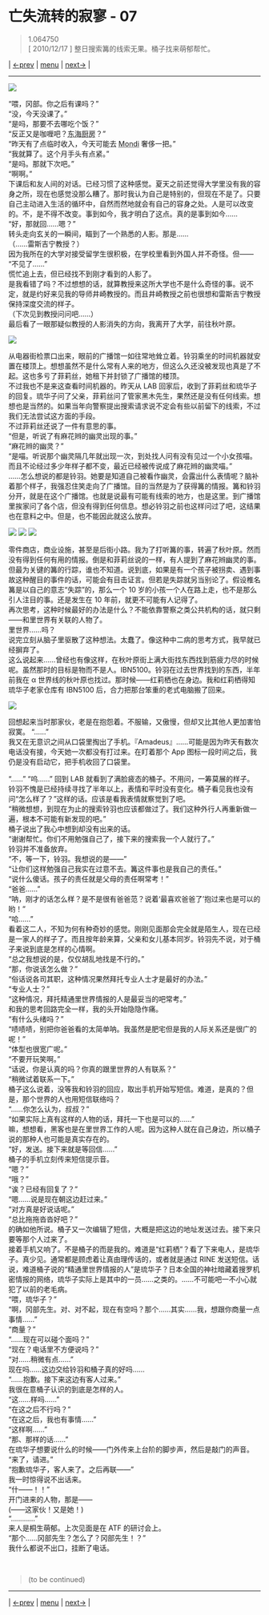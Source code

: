 # 亡失流转的寂寥 - 07
> 1.064750  
> [ 2010/12/17 ] 整日搜索篝的线索无果。桶子找来萌郁帮忙。  

| [←prev](./0056) | [menu](../) | [next→](./0058) |

---

![](../static/image/0057-1.png)

“喂，冈部。你之后有课吗？”  
“没，今天没课了。”  
“是吗，那要不去哪吃个饭？”  
“反正又是咖喱吧？<abbr title="（虚构）位于神保町的一家老字号西餐厅。由于性价比比较高，午餐时有很多工薪阶层和学生光顾。特别受欢迎的餐点是咖喱。">东海厨房</abbr>？”  
“昨天有了点临时收入，今天可能去 <abbr title="（虚构）位于神保町的咖喱专卖店。以浓郁的欧洲咖喱而闻名。但是对学生而言算是高消费。店内的薯条可免费追加。">Mondi</abbr> 奢侈一把。”  
“我就算了。这个月手头有点紧。”  
“是吗。那就下次吧。”  
“啊啊。”  
下课后和友人间的对话。已经习惯了这种感觉。夏天之前还觉得大学里没有我的容身之所，现在也感觉没那么糟了。那时我认为自己是特别的，但现在不是了。只要自己主动进入生活的循环中，自然而然地就会有自己的容身之处。人是可以改变的。不，是不得不改变。事到如今，我才明白了这点。真的是事到如今……  
“好，那就回……嗯？”  
转头走向玄关的一瞬间，瞄到了一个熟悉的人影。那是……  
（……雷斯吉宁教授？）  
因为我所在的大学对接受留学生很积极，在学校里看到外国人并不奇怪。但——  
“不见了……”  
慌忙追上去，但已经找不到刚才看到的人影了。  
是我看错了吗？不过想想的话，就算教授来这所大学也不是什么奇怪的事。说不定，就是约好来见我的导师井崎教授的。而且井崎教授之前也很想和雷斯吉宁教授保持深度交流的样子。  
（下次见到教授问问吧……）  
最后看了一眼那疑似教授的人影消失的方向，我离开了大学，前往秋叶原。  

![](../static/image/0057-2.png)

从电器街检票口出来，眼前的广播馆一如往常地耸立着。铃羽乘坐的时间机器就安置在楼顶上。想想虽然不是什么常有人来的地方，但这么久还没被发现也真是了不起。这也多亏了菲莉丝，她租下并封锁了广播馆的楼顶。  
不过我也不是来这查看时间机器的。昨天从 LAB 回家后，收到了菲莉丝和琉华子的回复。琉华子问了父亲，菲莉丝问了管家黑木先生，果然还是没有任何线索。想想也是当然的。如果当年向警察提出搜索请求说不定会有些以前留下的线索，不过我们无法尝试这方面的手段。  
不过菲莉丝还说了一件有意思的事。  
“但是，听说了有麻花辫的幽灵出现的事。”  
“麻花辫的幽灵？”  
“是喵。听说那个幽灵隔几年就出现一次，到处找人问有没有见过一个小女孩喵。  
 而且不论经过多少年样子都不变，最近已经被传说成了麻花辫的幽灵喵。”  
……怎么想说的都是铃羽。她要是知道自己被看作幽灵，会露出什么表情呢？脑补着那个样子，我强忍住笑走向了广播馆。目的当然是为了获得篝的情报。篝和铃羽分开，就是在这个广播馆。也就是说最有可能有线索的地方，也是这里。到广播馆里挨家问了各个店，但没有得到任何信息。想必铃羽之前也这样问过了吧，这结果也在意料之中。但是，也不能因此就这么放弃。  

![](../static/image/0057-3.png)
![](../static/image/0057-4.png)
![](../static/image/0057-5.png)

零件商店，商业设施，甚至是后街小路。我为了打听篝的事，转遍了秋叶原。然而没有得到任何有用的情报。倒是和菲莉丝说的一样，有人提到了麻花辫幽灵的事。但最为关键的篝的行踪，谁也不知道。说到底，如果是有一个孩子被拐卖、遇到事故这种醒目的事件的话，可能会有目击证言。但若是失踪就另当别论了。假设椎名篝是以自己的意志“失踪”的，那么一个 10 岁的小孩一个人在路上走，也不是那么引人注目的事。还是发生在 10 年前，就更不可能有人记得了。  
再次思考，这种时候最好的办法是什么？不能依靠警察之类公共机构的话，就只剩——和里世界有关联的人物了。  
里世界……吗？  
说完立刻从脑子里驱散了这种想法。太蠢了。像这种中二病的思考方式，我早就已经摒弃了。  
这么说起来……曾经也有像这样，在秋叶原街上满大街找东西找到筋疲力尽的时候呢。虽然那时的目标是物而不是人。IBN5100。铃羽在过去世界找到的东西，半年前我在 α 世界线的秋叶原也找过。那时候——红莉栖也在身边。我和红莉栖得知琉华子老家仓库有 IBN5100 后，合力把那台笨重的老式电脑搬了回来。

![](../static/image/0057-6.png)

回想起来当时那家伙，老是在抱怨着。不服输，又傲慢，但却又比其他人更加害怕寂寞。
“……”  
我又在无意识之间从口袋里掏出了手机。『Amadeus』……可能是因为昨天有数次电话没有接，今天她一次都没有打过来。在盯着那个 App 图标一段时间之后，我仍是没有启动它，把手机收回了口袋里。  

“……”
“呜……”
回到 LAB 就看到了满脸疲态的桶子。不用问，一筹莫展的样子。铃羽不愧是已经持续寻找了半年以上，表情和平时没有变化。桶子看见我也没有问“怎么样了？”这样的话。应该是看我表情就察觉到了吧。  
“稍微想想，到现在为止的搜索铃羽也应该都做过了。我们这种外行人再重新做一遍，根本不可能有新发现的吧。”  
桶子说出了我心中想到却没有出来的话。  
“谢谢帮忙。你们不用勉强自己了，接下来的搜索我一个人就行了。”  
铃羽并不准备放弃。  
“不，等一下，铃羽。我想说的是——”  
“让你们这样勉强自己我实在过意不去。篝这件事也是我自己的责任。”  
“说什么傻话。孩子的责任就是父母的责任啊常考！”  
“爸爸……”  
“呐，刚才的话怎么样？是不是很有爸爸范？说着‘最喜欢爸爸了’抱过来也是可以的哟！”  
“哈……”  
看着这二人，不知为何有种奇妙的感觉。刚刚见面那会完全就是陌生人，现在已经是一家人的样子了。而且按年龄来算，父亲和女儿基本同岁。铃羽先不说，对于桶子来说到底是怎样的心情啊。  
“总之我想说的是，仅仅胡乱地找是不行的。”  
“那，你说该怎么做？”  
“俗话说各司其职，这种情况果然拜托专业人士才是最好的办法。”  
“专业人士？”  
“这种情况，拜托精通里世界情报的人是最妥当的吧常考。”  
和我的思考回路完全一样，我的头开始隐隐作痛。  
“有什么头绪吗？”  
“啧啧啧，别把你爸爸看的太简单呐。我虽然是肥宅但是我的人际关系还是很广的呢！”  
“体型也很宽广呢。”  
“不要开玩笑啊。”  
“话说，你是认真的吗？你真的跟里世界的人有联系？”  
“稍微试着联系一下。”  
桶子这么说着，没等我和铃羽的回应，取出手机开始写短信。难道，是真的？但是，那个世界的人也用短信联络吗？  
“……你怎么认为，叔叔？”  
“如果实际上真有这样的人物的话，拜托一下也是可以的……”  
嘛，想想看，黑客也是在里世界工作的人呢。因为这种人就在自己身边，所以桶子说的那种人也可能是真实存在的。  
“好，发送。接下来就是等回信……”  
桶子的手机立刻传来短信提示音。  
“嗯？”  
“哦？”  
“诶？已经有回复了？”  
“嗯……说是现在朝这边赶过来。”  
“对方真是好说话呢。”  
“总比拖拖沓沓好吧？”  
的确如他所说。桶子又一次编辑了短信，大概是把这边的地址发送过去。接下来只要等那个人过来了。  
接着手机又响了。不是桶子的而是我的。难道是“红莉栖”？看了下来电人，是琉华子。真少见。通常都是顾虑着让真由理传话的，或者就是通过 RINE 发送短信。话说，难道桶子说的“精通里世界情报的人”是琉华子？日本全国的神社暗藏着搜罗机密情报的网络，琉华子实际上是其中的一员……之类的。……不可能吧一不小心就犯了以前的老毛病。  
“喂，琉华子？”  
“啊，冈部先生。对、对不起，现在有空吗？那个……其实……我，想跟你商量一点事情……”  
“商量？”  
“……现在可以碰个面吗？”  
“现在？电话里不方便说吗？”  
“对……稍微有点……”  
现在吗……这边交给铃羽和桶子真的好吗……  
“……抱歉。接下来这边有客人过来。”  
我很在意桶子认识的到底是怎样的人。  
“这……样吗……”  
“在这之后不行吗？”  
“在这之后，我也有事情……”  
“这样啊……”  
“那、那样的话……”  
在琉华子想要说什么的时候——门外传来上台阶的脚步声，然后是敲门的声音。  
“来了，请进。”  
“抱歉琉华子，客人来了。之后再联——”  
我一时惊得说不出话来。  
“什——！！”  
开门进来的人物，那是——  
(——这家伙！又是她！)  
“…………”  
来人是桐生萌郁。上次见面是在 ATF 的研讨会上。  
“那个……冈部先生？怎么了？冈部先生！？”  
我什么都说不出口，挂断了电话。  


<br/>

> (to be continued)
---

| [←prev](./0056) | [menu](../) | [next→](./0058) |
